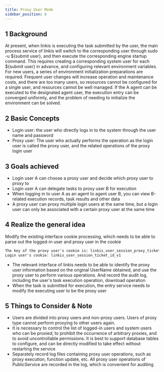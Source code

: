 ```yaml
---
title: Proxy User Mode
sidebar_position: 6
---
```


## 1 Background
At present, when linkis is executing the task submitted by the user, the main process service of linkis will switch to the corresponding user through sudo -u ${submit user}, and then execute the corresponding engine startup command.
This requires creating a corresponding system user for each ${submit user} in advance, and configuring relevant environment variables.
For new users, a series of environment initialization preparations are required. Frequent user changes will increase operation and maintenance costs, and there are too many users, so resources cannot be configured for a single user, and resources cannot be well managed. If the A agent can be executed to the designated agent user, the execution entry can be converged uniformly, and the problem of needing to initialize the environment can be solved.

## 2 Basic Concepts
- Login user: the user who directly logs in to the system through the user name and password
- Proxy user: The user who actually performs the operation as the login user is called the proxy user, and the related operations of the proxy login user

## 3 Goals achieved
- Login user A can choose a proxy user and decide which proxy user to proxy to
- Login user A can delegate tasks to proxy user B for execution
- When logging in to user A as an agent to agent user B, you can view B-related execution records, task results and other data
- A proxy user can proxy multiple login users at the same time, but a login user can only be associated with a certain proxy user at the same time

## 4 Realize the general idea

Modify the existing interface cookie processing, which needs to be able to parse out the logged-in user and proxy user in the cookie
```html
The key of the proxy user's cookie is: linkis_user_session_proxy_ticket_id_v1
Login user's cookie: linkis_user_session_ticket_id_v1

````

- The relevant interface of linkis needs to be able to identify the proxy user information based on the original UserName obtained, and use the proxy user to perform various operations. And record the audit log, including the user's task execution operation, download operation
- When the task is submitted for execution, the entry service needs to modify the executing user to be the proxy user

## 5 Things to Consider & Note

- Users are divided into proxy users and non-proxy users. Users of proxy type cannot perform proxying to other users again.
- It is necessary to control the list of logged-in users and system users who can be proxied, to prohibit the occurrence of arbitrary proxies, and to avoid uncontrollable permissions. It is best to support database tables to configure, and can be directly modified to take effect without restarting the service
- Separately record log files containing proxy user operations, such as proxy execution, function update, etc. All proxy user operations of PublicService are recorded in the log, which is convenient for auditing